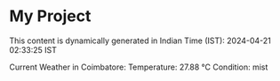 # My Project

This content is dynamically generated in Indian Time (IST): 2024-04-21 02:33:25 IST


Current Weather in Coimbatore:
Temperature: 27.88 °C
Condition: mist
